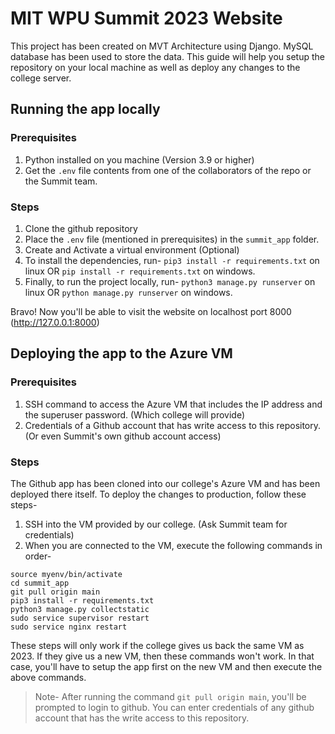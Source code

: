 # MIT WPU Summit 2023 Website

This project has been created on MVT Architecture using Django. MySQL database has been used to store the data.
This guide will help you setup the repository on your local machine as well as deploy any changes to the college server.

## Running the app locally

### Prerequisites

1. Python installed on you machine (Version 3.9 or higher)
2. Get the `.env` file contents from one of the collaborators of the repo or the Summit team.


### Steps

1. Clone the github repository
2. Place the `.env` file (mentioned in prerequisites) in the `summit_app` folder.
3. Create and Activate a virtual environment (Optional)
4. To install the dependencies, run- `pip3 install -r requirements.txt` on linux OR `pip install -r requirements.txt` on windows.
5. Finally, to run the project locally, run- `python3 manage.py runserver` on linux OR `python manage.py runserver` on windows.

Bravo! Now you'll be able to visit the website on localhost port 8000 (http://127.0.0.1:8000)

## Deploying the app to the Azure VM

### Prerequisites

1. SSH command to access the Azure VM that includes the IP address and the superuser password. (Which college will provide)
2. Credentials of a Github account that has write access to this repository.(Or even Summit's own github account access)

### Steps

The Github app has been cloned into our college's Azure VM and has been deployed there itself. To deploy the changes to production, follow these steps-

1. SSH into the VM provided by our college. (Ask Summit team for credentials)
2. When you are connected to the VM, execute the following commands in order-

```
source myenv/bin/activate
cd summit_app
git pull origin main
pip3 install -r requirements.txt
python3 manage.py collectstatic
sudo service supervisor restart
sudo service nginx restart
```

These steps will only work if the college gives us back the same VM as 2023. If they give us a new VM, then these commands won't work. In that case, you'll have to setup the app first on the new VM and then execute the above commands.

> Note- After running the command `git pull origin main`, you'll be prompted to login to github. You can enter credentials of any github account that has the write access to this repository.
